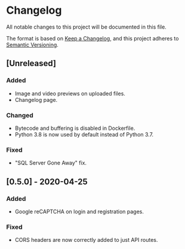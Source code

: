 # Changelog

All notable changes to this project will be documented in this file.

The format is based on [Keep a Changelog](https://keepachangelog.com/en/1.0.0/), and this project adheres to [Semantic Versioning](https://semver.org/spec/v2.0.0.html).

## [Unreleased]

### Added

- Image and video previews on uploaded files.
- Changelog page.

### Changed

- Bytecode and buffering is disabled in Dockerfile.
- Python 3.8 is now used by default instead of Python 3.7.

### Fixed

- "SQL Server Gone Away" fix.

## [0.5.0] - 2020-04-25

### Added

- Google reCAPTCHA on login and registration pages.

### Fixed

- CORS headers are now correctly added to just API routes.
